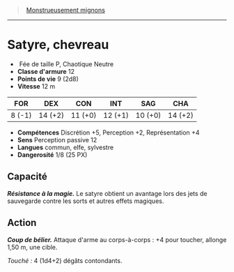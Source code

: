 ﻿> [Monstrueusement mignons](baby_bestiary.md)

---

# Satyre, chevreau

-  Fée de taille P, Chaotique Neutre
- **Classe d'armure** 12
- **Points de vie** 9 (2d8)
- **Vitesse** 12 m

|FOR|DEX|CON|INT|SAG|CHA|
|---|---|---|---|---|---|
|8 (-1)|14 (+2)|11 (+0)|12 (+1)|10 (+0)|14 (+2)|

- **Compétences** Discrétion +5, Perception +2, Représentation +4
- **Sens** Perception passive 12
- **Langues** commun, elfe, sylvestre
- **Dangerosité** 1/8 (25 PX)

## Capacité

**_Résistance à la magie._** Le satyre obtient un avantage lors des jets de sauvegarde contre les sorts et autres effets magiques.

## Action

**_Coup de bélier._** Attaque d'arme au corps-à-corps : +4 pour toucher, allonge 1,50 m, une cible.

_Touché :_ 4 (1d4+2) dégâts contondants.

